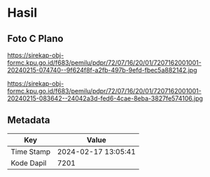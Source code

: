# Hasil

## Foto C Plano

https://sirekap-obj-formc.kpu.go.id/f683/pemilu/pdpr/72/07/16/20/01/7207162001001-20240215-074740--9f624f8f-a2fb-497b-9efd-fbec5a882142.jpg

https://sirekap-obj-formc.kpu.go.id/f683/pemilu/pdpr/72/07/16/20/01/7207162001001-20240215-083642--24042a3d-fed6-4cae-8eba-3827fe574106.jpg


## Metadata

| Key        | Value               |
| ---------- | ------------------- |
| Time Stamp | 2024-02-17 13:05:41 |
| Kode Dapil | 7201                |



